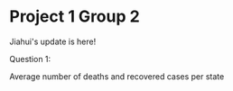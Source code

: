 # Project 1 Group 2

Jiahui's update is here!

Question 1: 

Average number of deaths and recovered cases per state

